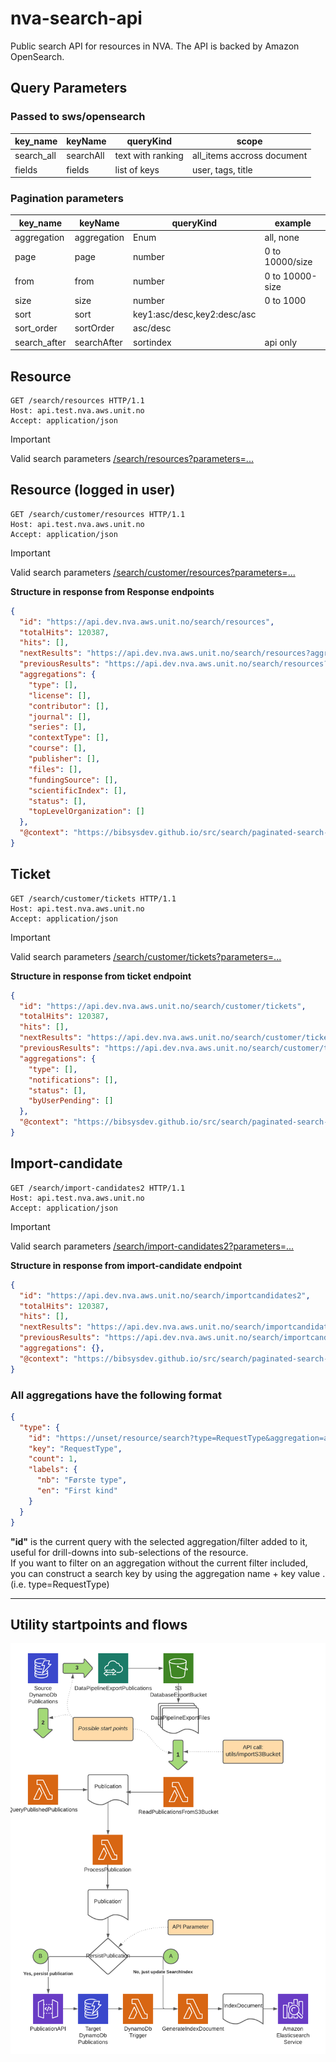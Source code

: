 # nva-search-api

Public search API for resources in NVA. The API is backed by Amazon OpenSearch.

## Query Parameters

### Passed to sws/opensearch

| key_name   | keyName   | queryKind         | scope                      |
|------------|-----------|-------------------|----------------------------|
| search_all | searchAll | text with ranking | all_items accross document |
| fields     | fields    | list of keys      | user, tags, title          |

### Pagination parameters

| key_name     | keyName     | queryKind                   | example         |
|--------------|-------------|-----------------------------|-----------------|
| aggregation  | aggregation | Enum                        | all, none       |
| page         | page        | number                      | 0 to 10000/size |
| from         | from        | number                      | 0 to 10000-size |
| size         | size        | number                      | 0 to 1000       |
| sort         | sort        | key1:asc/desc,key2:desc/asc |                 |
| sort_order   | sortOrder   | asc/desc                    |                 |
| search_after | searchAfter | sortindex                   | api only        |

## Resource

```http request
GET /search/resources HTTP/1.1
Host: api.test.nva.aws.unit.no
Accept: application/json
```

> [!IMPORTANT]
> Valid search parameters
> [/search/resources?parameters=...](search-commons/src/main/java/no/unit/nva/search2/resource.md)

## Resource (logged in user)

```http request
GET /search/customer/resources HTTP/1.1
Host: api.test.nva.aws.unit.no
Accept: application/json
```

> [!IMPORTANT]
> Valid search parameters
> [/search/customer/resources?parameters=...](search-commons/src/main/java/no/unit/nva/search2/resource.md)

**Structure in response from Response endpoints**

```JSON
{
  "id": "https://api.dev.nva.aws.unit.no/search/resources",
  "totalHits": 120387,
  "hits": [],
  "nextResults": "https://api.dev.nva.aws.unit.no/search/resources?aggregation=all&size=10&from=20",
  "previousResults": "https://api.dev.nva.aws.unit.no/search/resources?aggregation=all&size=10&from=0",
  "aggregations": {
    "type": [],
    "license": [],
    "contributor": [],
    "journal": [],
    "series": [],
    "contextType": [],
    "course": [],
    "publisher": [],
    "files": [],
    "fundingSource": [],
    "scientificIndex": [],
    "status": [],
    "topLevelOrganization": []
  },
  "@context": "https://bibsysdev.github.io/src/search/paginated-search-result.json"
}
```

## Ticket

```http request
GET /search/customer/tickets HTTP/1.1
Host: api.test.nva.aws.unit.no
Accept: application/json
```

> [!IMPORTANT]
> Valid search parameters
> [/search/customer/tickets?parameters=...](search-commons/src/main/java/no/unit/nva/search2/ticket.md)

**Structure in response from ticket endpoint**

```JSON
{
  "id": "https://api.dev.nva.aws.unit.no/search/customer/tickets",
  "totalHits": 120387,
  "hits": [],
  "nextResults": "https://api.dev.nva.aws.unit.no/search/customer/tickets?aggregation=all&size=10&from=20",
  "previousResults": "https://api.dev.nva.aws.unit.no/search/customer/tickets?aggregation=all&size=10&from=0",
  "aggregations": {
    "type": [],
    "notifications": [],
    "status": [],
    "byUserPending": []
  },
  "@context": "https://bibsysdev.github.io/src/search/paginated-search-result.json"
}
```

## Import-candidate

```http request
GET /search/import-candidates2 HTTP/1.1
Host: api.test.nva.aws.unit.no
Accept: application/json
```

> [!IMPORTANT]
> Valid search parameters
> [/search/import-candidates2?parameters=...](search-commons/src/main/java/no/unit/nva/search2/importCandidate.md)

**Structure in response from import-candidate endpoint**

```JSON
{
  "id": "https://api.dev.nva.aws.unit.no/search/importcandidates2",
  "totalHits": 120387,
  "hits": [],
  "nextResults": "https://api.dev.nva.aws.unit.no/search/importcandidates2?aggregation=all&size=10&from=20",
  "previousResults": "https://api.dev.nva.aws.unit.no/search/importcandidates2?aggregation=all&size=10&from=0",
  "aggregations": {},
  "@context": "https://bibsysdev.github.io/src/search/paginated-search-result.json"
}
```

### All aggregations have the following format

```JSON
{
  "type": {
    "id": "https://unset/resource/search?type=RequestType&aggregation=all&size=10&from=0",
    "key": "RequestType",
    "count": 1,
    "labels": {
      "nb": "Første type",
      "en": "First kind"
    }
  }
}
```

**"id"** is the current query with the selected aggregation/filter added to it, useful for drill-downs into
sub-selections of the resource.    
If you want to filter on an aggregation without the current filter included, you can construct a search key by using the
aggregation name + key value .
(i.e. type=RequestType)
  
---

## Utility startpoints and flows ###
![](utilities_flow.png)
